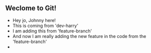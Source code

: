 ## Weclome to Git!

- Hey jo, Johnny here!
- This is coming from 'dev-harry'
- I am adding this from 'feature-branch'
- And now I am really adding the new feature in the code from the 'feature-branch'
- 
